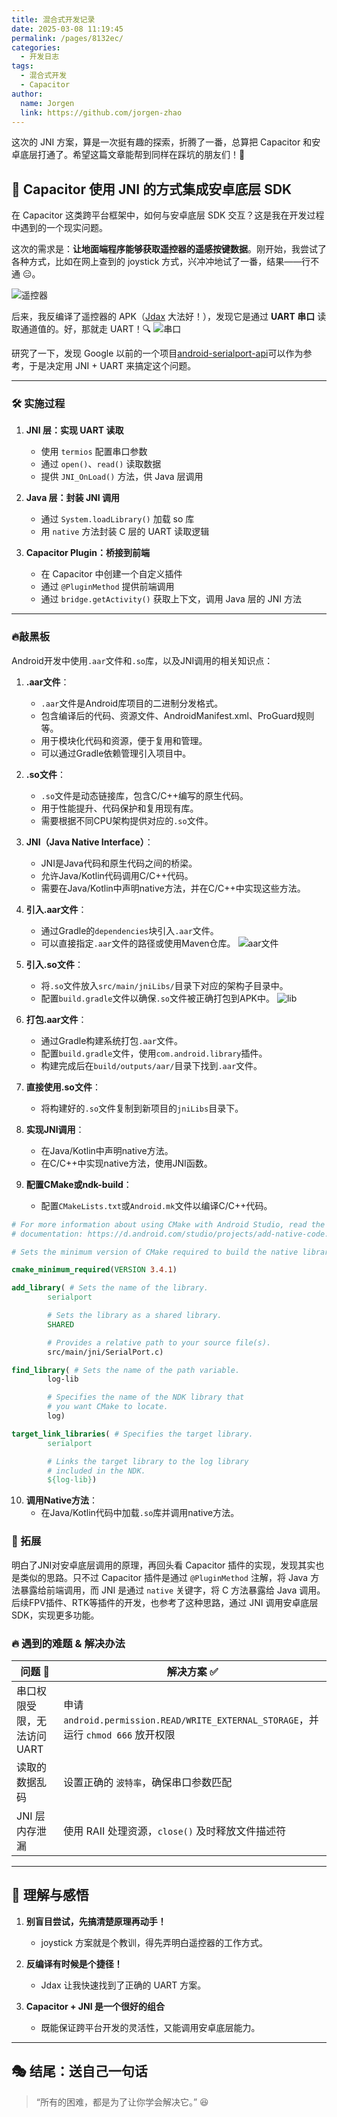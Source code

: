 ```yaml
---
title: 混合式开发记录
date: 2025-03-08 11:19:45
permalink: /pages/8132ec/
categories:
  - 开发日志
tags:
  - 混合式开发
  - Capacitor     
author: 
  name: Jorgen
  link: https://github.com/jorgen-zhao
---
```


这次的 JNI 方案，算是一次挺有趣的探索，折腾了一番，总算把 Capacitor 和安卓底层打通了。希望这篇文章能帮到同样在踩坑的朋友们！🚀
<!-- more -->

## 🏁 Capacitor 使用 JNI 的方式集成安卓底层 SDK

在 Capacitor 这类跨平台框架中，如何与安卓底层 SDK 交互？这是我在开发过程中遇到的一个现实问题。

这次的需求是：**让地面端程序能够获取遥控器的遥感按键数据**。刚开始，我尝试了各种方式，比如在网上查到的 joystick 方式，兴冲冲地试了一番，结果——行不通 😑。

![遥控器](https://cdn.jsdelivr.net/gh/jorgen-zhao/picGo/blog/mk15.png)

后来，我反编译了遥控器的 APK（[Jdax](https://github.com/skylot/jadx) 大法好！），发现它是通过 **UART 串口** 读取通道值的。好，那就走 UART！🔍 
![串口](https://cdn.jsdelivr.net/gh/jorgen-zhao/picGo/blog/serial_port.png)

研究了一下，发现 Google 以前的一个项目[android-serialport-api](https://code.google.com/archive/p/android-serialport-api/)可以作为参考，于是决定用 JNI + UART 来搞定这个问题。


---

### 🛠️ 实施过程

1. **JNI 层：实现 UART 读取**
   - 使用 `termios` 配置串口参数
   - 通过 `open()`、`read()` 读取数据
   - 提供 `JNI_OnLoad()` 方法，供 Java 层调用

2. **Java 层：封装 JNI 调用**
   - 通过 `System.loadLibrary()` 加载 so 库
   - 用 `native` 方法封装 C 层的 UART 读取逻辑
   
3. **Capacitor Plugin：桥接到前端**
   - 在 Capacitor 中创建一个自定义插件
   - 通过 `@PluginMethod` 提供前端调用
   - 通过 `bridge.getActivity()` 获取上下文，调用 Java 层的 JNI 方法

---

### 🔥敲黑板
Android开发中使用`.aar`文件和`.so`库，以及JNI调用的相关知识点：

1. **.aar文件**：
    - `.aar`文件是Android库项目的二进制分发格式。
    - 包含编译后的代码、资源文件、AndroidManifest.xml、ProGuard规则等。
    - 用于模块化代码和资源，便于复用和管理。
    - 可以通过Gradle依赖管理引入项目中。

2. **.so文件**：
    - `.so`文件是动态链接库，包含C/C++编写的原生代码。
    - 用于性能提升、代码保护和复用现有库。
    - 需要根据不同CPU架构提供对应的`.so`文件。

3. **JNI（Java Native Interface）**：
    - JNI是Java代码和原生代码之间的桥梁。
    - 允许Java/Kotlin代码调用C/C++代码。
    - 需要在Java/Kotlin中声明native方法，并在C/C++中实现这些方法。

4. **引入.aar文件**：
    - 通过Gradle的`dependencies`块引入`.aar`文件。
    - 可以直接指定`.aar`文件的路径或使用Maven仓库。
![aar文件](https://cdn.jsdelivr.net/gh/jorgen-zhao/picGo/blog/aar.png)

5. **引入.so文件**：
    - 将`.so`文件放入`src/main/jniLibs/`目录下对应的架构子目录中。
    - 配置`build.gradle`文件以确保`.so`文件被正确打包到APK中。
![lib](https://cdn.jsdelivr.net/gh/jorgen-zhao/picGo/blog/lib.png)

6. **打包.aar文件**：
    - 通过Gradle构建系统打包`.aar`文件。
    - 配置`build.gradle`文件，使用`com.android.library`插件。
    - 构建完成后在`build/outputs/aar/`目录下找到`.aar`文件。

7. **直接使用.so文件**：
    - 将构建好的`.so`文件复制到新项目的`jniLibs`目录下。
    

8. **实现JNI调用**：
    - 在Java/Kotlin中声明native方法。
    - 在C/C++中实现native方法，使用JNI函数。

9. **配置CMake或ndk-build**：
    - 配置`CMakeLists.txt`或`Android.mk`文件以编译C/C++代码。

``` cmake
# For more information about using CMake with Android Studio, read the
# documentation: https://d.android.com/studio/projects/add-native-code.html

# Sets the minimum version of CMake required to build the native library.

cmake_minimum_required(VERSION 3.4.1)

add_library( # Sets the name of the library.
        serialport

        # Sets the library as a shared library.
        SHARED

        # Provides a relative path to your source file(s).
        src/main/jni/SerialPort.c)

find_library( # Sets the name of the path variable.
        log-lib

        # Specifies the name of the NDK library that
        # you want CMake to locate.
        log)

target_link_libraries( # Specifies the target library.
        serialport

        # Links the target library to the log library
        # included in the NDK.
        ${log-lib})
```
10. **调用Native方法**：
    - 在Java/Kotlin代码中加载`.so`库并调用native方法。

### 🚀 拓展
明白了JNI对安卓底层调用的原理，再回头看 Capacitor 插件的实现，发现其实也是类似的思路。只不过 Capacitor 插件是通过 `@PluginMethod` 注解，将 Java 方法暴露给前端调用，而 JNI 是通过 `native` 关键字，将 C 方法暴露给 Java 调用。
后续FPV插件、RTK等插件的开发，也参考了这种思路，通过 JNI 调用安卓底层 SDK，实现更多功能。


### 🔥 遇到的难题 & 解决办法

| 问题 🤔 | 解决方案 ✅ |
|---------|-----------|
| 串口权限受限，无法访问 UART | 申请 `android.permission.READ/WRITE_EXTERNAL_STORAGE`，并运行 `chmod 666` 放开权限 |
| 读取的数据乱码 | 设置正确的 `波特率`，确保串口参数匹配 |
| JNI 层内存泄漏 | 使用 RAII 处理资源，`close()` 及时释放文件描述符 |

---

## 🎯 理解与感悟

1. **别盲目尝试，先搞清楚原理再动手！**
   - joystick 方案就是个教训，得先弄明白遥控器的工作方式。

2. **反编译有时候是个捷径！**
   - Jdax 让我快速找到了正确的 UART 方案。

3. **Capacitor + JNI 是一个很好的组合**
   - 既能保证跨平台开发的灵活性，又能调用安卓底层能力。

---

## 🎭 结尾：送自己一句话

> “所有的困难，都是为了让你学会解决它。” 😆



